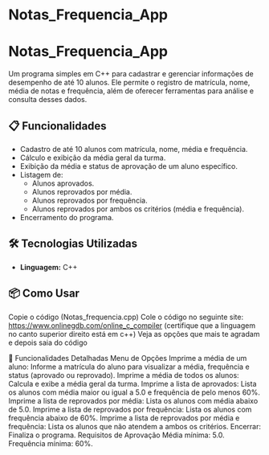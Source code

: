 # Notas_Frequencia_App

# Notas_Frequencia_App

Um programa simples em C++ para cadastrar e gerenciar informações de desempenho de até 10 alunos. Ele permite o registro de matrícula, nome, média de notas e frequência, além de oferecer ferramentas para análise e consulta desses dados.

## 📋 Funcionalidades

- Cadastro de até 10 alunos com matrícula, nome, média e frequência.
- Cálculo e exibição da média geral da turma.
- Exibição da média e status de aprovação de um aluno específico.
- Listagem de:
  - Alunos aprovados.
  - Alunos reprovados por média.
  - Alunos reprovados por frequência.
  - Alunos reprovados por ambos os critérios (média e frequência).
- Encerramento do programa.

## 🛠️ Tecnologias Utilizadas

- **Linguagem:** C++

## 📦 Como Usar

Copie o código (Notas_frequencia.cpp)
Cole o código no seguinte site: https://www.onlinegdb.com/online_c_compiler (certifique que a linguagem no canto superior direito está em c++)
Veja as opções que mais te agradam e depois saia do código

🚀 Funcionalidades Detalhadas
Menu de Opções
Imprime a média de um aluno: Informe a matrícula do aluno para visualizar a média, frequência e status (aprovado ou reprovado).
Imprime a média de todos os alunos: Calcula e exibe a média geral da turma.
Imprime a lista de aprovados: Lista os alunos com média maior ou igual a 5.0 e frequência de pelo menos 60%.
Imprime a lista de reprovados por média: Lista os alunos com média abaixo de 5.0.
Imprime a lista de reprovados por frequência: Lista os alunos com frequência abaixo de 60%.
Imprime a lista de reprovados por média e frequência: Lista os alunos que não atendem a ambos os critérios.
Encerrar: Finaliza o programa.
Requisitos de Aprovação
Média mínima: 5.0.
Frequência mínima: 60%.
